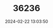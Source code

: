 ---
title: "36236"
category: "Millettia richardiana"
draft: false
date: 2024-02-22 13:03:50
languages:
  Malagasy: ["Lovanjafy", "Manary ( Botry, Voroka, Toloha)", "Taintsindambo", "Tankindambo"]
---